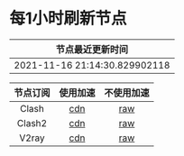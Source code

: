 # 每1小时刷新节点

|节点最近更新时间|
| :----: |
|2021-11-16 21:14:30.829902118|

|节点订阅|使用加速|不使用加速|
| :----: | :----: | :----: |
|Clash|[cdn](https://cdn.jsdelivr.net/gh/some6508/all@master/c)|[raw](https://raw.githubusercontent.com/some6508/all/master/c)|
|Clash2|[cdn](https://cdn.jsdelivr.net/gh/some6508/all@master/c2)|[raw](https://raw.githubusercontent.com/some6508/all/master/c2)|
|V2ray|[cdn](https://cdn.jsdelivr.net/gh/some6508/all@master/v)|[raw](https://raw.githubusercontent.com/some6508/all/master/v)|
